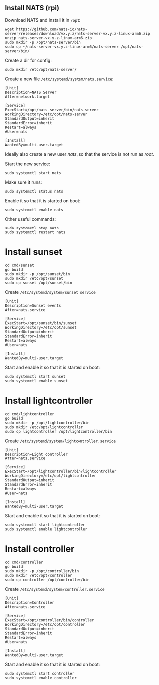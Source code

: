 ## Install NATS (rpi)

Download NATS and install it in `/opt`:
```
wget https://github.com/nats-io/nats-server/releases/download/vx.y.z/nats-server-vx.y.z-linux-arm6.zip
unzip nats-server-vx.y.z-linux-arm6.zip 
sudo mkdir -p /opt/nats-server/bin
sudo cp ~/nats-server-vx.y.z-linux-arm6/nats-server /opt/nats-server/bin/
```

Create a dir for config:
```
sudo mkdir /etc/opt/nats-server/
```

Create a new file `/etc/systemd/system/nats.service`:
```
[Unit]
Description=NATS Server
After=network.target

[Service]
ExecStart=/opt/nats-server/bin/nats-server
WorkingDirectory=/etc/opt/nats-server
StandardOutput=inherit
StandardError=inherit
Restart=always
#User=nats

[Install]
WantedBy=multi-user.target
```

Ideally also create a new user _nats_, so that the service is not run as _root_.

Start the new service:
```
sudo systemctl start nats
```

Make sure it runs:
```
sudo systemctl status nats
```

Enable it so that it is started on boot:
```
sudo systemctl enable nats
```

Other useful commands:
```
sudo systemctl stop nats
sudo systemctl restart nats
```

# Install sunset

```
cd cmd/sunset
go build
sudo mkdir -p /opt/sunset/bin
sudo mkdir /etc/opt/sunset
sudo cp sunset /opt/sunset/bin
```

Create `/etc/systemd/system/sunset.service`
```
[Unit]
Description=Sunset events
After=nats.service

[Service]
ExecStart=/opt/sunset/bin/sunset
WorkingDirectory=/etc/opt/sunset
StandardOutput=inherit
StandardError=inherit
Restart=always
#User=nats

[Install]
WantedBy=multi-user.target
```

Start and enable it so that it is started on boot:
```
sudo systemctl start sunset
sudo systemctl enable sunset
```

# Install lightcontroller

```
cd cmd/lightcontroller
go build
sudo mkdir -p /opt/lightcontroller/bin
sudo mkdir /etc/opt/lightcontroller
sudo cp lightcontroller /opt/lightcontroller/bin
```

Create `/etc/systemd/system/lightcontroller.service`
```
[Unit]
Description=Light controller
After=nats.service

[Service]
ExecStart=/opt/lightcontroller/bin/lightcontroller
WorkingDirectory=/etc/opt/lightcontroller
StandardOutput=inherit
StandardError=inherit
Restart=always
#User=nats

[Install]
WantedBy=multi-user.target
```

Start and enable it so that it is started on boot:
```
sudo systemctl start lightcontroller
sudo systemctl enable lightcontroller
```

# Install controller

```
cd cmd/controller
go build
sudo mkdir -p /opt/controller/bin
sudo mkdir /etc/opt/controller
sudo cp controller /opt/controller/bin
```

Create `/etc/systemd/system/controller.service`
```
[Unit]
Description=Controller
After=nats.service

[Service]
ExecStart=/opt/controller/bin/controller
WorkingDirectory=/etc/opt/controller
StandardOutput=inherit
StandardError=inherit
Restart=always
#User=nats

[Install]
WantedBy=multi-user.target
```

Start and enable it so that it is started on boot:
```
sudo systemctl start controller
sudo systemctl enable controller
```
